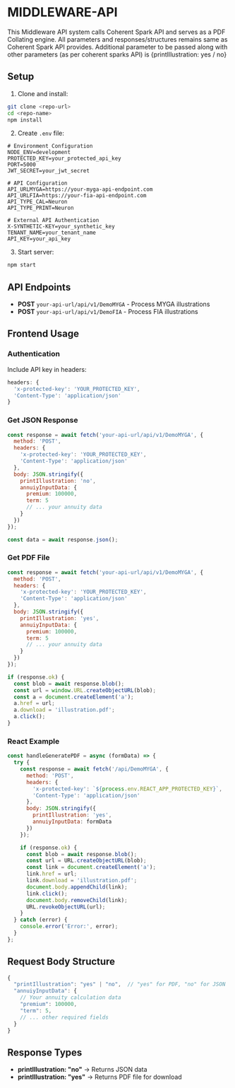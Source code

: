 # MIDDLEWARE-API

This Middleware API system calls Coherent Spark API and serves as a PDF Collating engine. All parameters and responses/structures remains same as Coherent Spark API provides. Additional parameter to be passed along with other parameters (as per coherent sparks API) is {printIllustration: yes / no}
## Setup

1. Clone and install:
```bash
git clone <repo-url>
cd <repo-name>
npm install
```

2. Create `.env` file:
```env
# Environment Configuration
NODE_ENV=development
PROTECTED_KEY=your_protected_api_key
PORT=5000
JWT_SECRET=your_jwt_secret

# API Configuration
API_URLMYGA=https://your-myga-api-endpoint.com
API_URLFIA=https://your-fia-api-endpoint.com
API_TYPE_CAL=Neuron
API_TYPE_PRINT=Neuron

# External API Authentication
X-SYNTHETIC-KEY=your_synthetic_key
TENANT_NAME=your_tenant_name
API_KEY=your_api_key
```

3. Start server:
```bash
npm start
```

## API Endpoints

- **POST** `your-api-url/api/v1/DemoMYGA` - Process MYGA illustrations
- **POST** `your-api-url/api/v1/DemoFIA` - Process FIA illustrations

## Frontend Usage

### Authentication
Include API key in headers:
```javascript
headers: {
  'x-protected-key': 'YOUR_PROTECTED_KEY',
  'Content-Type': 'application/json'
}
```

### Get JSON Response
```javascript
const response = await fetch('your-api-url/api/v1/DemoMYGA', {
  method: 'POST',
  headers: {
    'x-protected-key': 'YOUR_PROTECTED_KEY',
    'Content-Type': 'application/json'
  },
  body: JSON.stringify({
    printIllustration: 'no',
    annuiyInputData: {
      premium: 100000,
      term: 5
      // ... your annuity data
    }
  })
});

const data = await response.json();
```

### Get PDF File
```javascript
const response = await fetch('your-api-url/api/v1/DemoMYGA', {
  method: 'POST',
  headers: {
    'x-protected-key': 'YOUR_PROTECTED_KEY',
    'Content-Type': 'application/json'
  },
  body: JSON.stringify({
    printIllustration: 'yes',
    annuiyInputData: {
      premium: 100000,
      term: 5
      // ... your annuity data
    }
  })
});

if (response.ok) {
  const blob = await response.blob();
  const url = window.URL.createObjectURL(blob);
  const a = document.createElement('a');
  a.href = url;
  a.download = 'illustration.pdf';
  a.click();
}
```

### React Example
```javascript
const handleGeneratePDF = async (formData) => {
  try {
    const response = await fetch('/api/DemoMYGA', {
      method: 'POST',
      headers: {
        'x-protected-key': `${process.env.REACT_APP_PROTECTED_KEY}`,
        'Content-Type': 'application/json'
      },
      body: JSON.stringify({
        printIllustration: 'yes',
        annuiyInputData: formData
      })
    });

    if (response.ok) {
      const blob = await response.blob();
      const url = URL.createObjectURL(blob);
      const link = document.createElement('a');
      link.href = url;
      link.download = 'illustration.pdf';
      document.body.appendChild(link);
      link.click();
      document.body.removeChild(link);
      URL.revokeObjectURL(url);
    }
  } catch (error) {
    console.error('Error:', error);
  }
};
```

## Request Body Structure

```javascript
{
  "printIllustration": "yes" | "no",  // "yes" for PDF, "no" for JSON
  "annuiyInputData": {
    // Your annuity calculation data
    "premium": 100000,
    "term": 5,
    // ... other required fields
  }
}
```

## Response Types

- **printIllustration: "no"** → Returns JSON data
- **printIllustration: "yes"** → Returns PDF file for download
